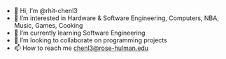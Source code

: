 - 👋 Hi, I’m @rhit-chenl3
- 👀 I’m interested in Hardware & Software Engineering, Computers, NBA, Music, Games, Cooking
- 🌱 I’m currently learning Software Engineering
- 💞️ I’m looking to collaborate on programming projects
- 📫 How to reach me chenl3@rose-hulman.edu

<!---
rhit-chenl3/rhit-chenl3 is a ✨ special ✨ repository because its `README.md` (this file) appears on your GitHub profile.
You can click the Preview link to take a look at your changes.
--->
